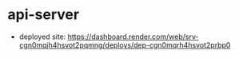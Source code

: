 # api-server
* deployed site: <https://dashboard.render.com/web/srv-cgn0mqjh4hsvot2pqmng/deploys/dep-cgn0mqrh4hsvot2prbp0>
